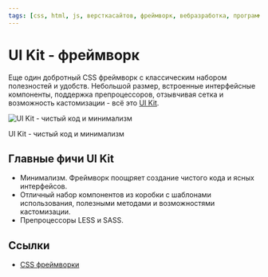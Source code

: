 ```yaml
---
tags: [css, html, js, версткасайтов, фреймворк, вебразработка, программирование]
---
```

# UI Kit - фреймворк

Еще один добротный CSS фреймворк с классическим набором полезностей и удобств. Небольшой размер, встроенные интерфейсные компоненты, поддержка препроцессоров, отзывчивая сетка и возможность кастомизации - всё это [UI Kit](https://getuikit.com/).

![UI Kit - чистый код и минимализм](https://media.proglib.io/posts/2020/01/14/9c0f62f502d4b9e410b211fa18fbd82b.png)

UI Kit - чистый код и минимализм

## Главные фичи UI Kit

- Минимализм. Фреймворк поощряет создание чистого кода и ясных интерфейсов.
- Отличный набор компонентов из коробки с шаблонами использования, полезными методами и возможностями кастомизации.
- Препроцессоры LESS и SASS.

## Ссылки

- [CSS фреймворки](CSS%20%D1%84%D1%80%D0%B5%D0%B9%D0%BC%D0%B2%D0%BE%D1%80%D0%BA%D0%B8.md)
